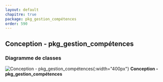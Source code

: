 ```yaml
---
layout: default
chapitre: true
package: pkg_gestion_compétences
order: 590
---
```


## Conception - pkg_gestion_compétences

### Diagramme de classes 

![Conception - pkg_gestion_compétences ](/prototype/diagrammes/pkg_gestion_compétences/classes_pkg_gestion_compétences.svg){:width="400px"}
**Conception - pkg_gestion_compétences**